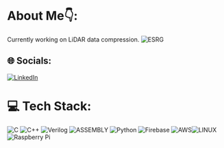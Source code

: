 # About Me👇:

Currently working on LiDAR data compression.
![ESRG](https://img.shields.io/badge/ESRG-49a0cf?style=flat)

## 🌐 Socials:
[![LinkedIn](https://img.shields.io/badge/LinkedIn-%230077B5.svg?style=for-the-badge&logo=linkedin&logoColor=white)](https://linkedin.com/in/fabioolive) 

# 💻 Tech Stack:
![C](https://img.shields.io/badge/c-%2300599C.svg?style=for-the-badge&logo=c&logoColor=white) ![C++](https://img.shields.io/badge/c++-%2300599C.svg?style=for-the-badge&logo=c%2B%2B&logoColor=white)
![Verilog](https://img.shields.io/badge/Verilog-326da8?style=for-the-badge)
![ASSEMBLY](https://img.shields.io/badge/_-ASM-6E4C13.svg?style=for-the-badge)
![Python](https://img.shields.io/badge/python-3670A0?style=for-the-badge&logo=python&logoColor=ffdd54) ![Firebase](https://img.shields.io/badge/firebase-%23039BE5.svg?style=for-the-badge&logo=firebase) ![AWS](https://img.shields.io/badge/AWS-%23FF9900.svg?style=for-the-badge&logo=amazon-aws&logoColor=white)![LINUX](https://img.shields.io/badge/Linux-FCC624?style=for-the-badge&logo=linux&logoColor=black) ![Raspberry Pi](https://img.shields.io/badge/-RaspberryPi-C51A4A?style=for-the-badge&logo=Raspberry-Pi)

<!-- Proudly created with GPRM ( https://gprm.itsvg.in ) -->





<!-- Proudly created with GPRM ( https://gprm.itsvg.in ) -->
